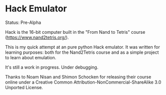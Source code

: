 # Hack Emulator

Status: Pre-Alpha

Hack is the 16-bit computer built in the "From Nand to
Tetris" course (https://www.nand2tetris.org/).

This is my quick attempt at an pure python Hack emulator.
It was written for learning purposes: both for the
Nand2Tetris course and as a simple project to learn about
emulation.

It's still a work in progress. Under debugging.

Thanks to Noam Nisan and Shimon Schocken for releasing
their course online under a Creative Common
Attribution-NonCommercial-ShareAlike 3.0 Unported License.
